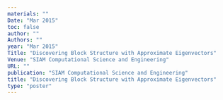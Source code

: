 ```yaml
---
materials: ""
Date: "Mar 2015"
toc: false
author: ""
Authors: ""
year: "Mar 2015"
Title: "Discovering Block Structure with Approximate Eigenvectors"
Venue: "SIAM Computational Science and Engineering"
URL: ""
publication: "SIAM Computational Science and Engineering"
title: "Discovering Block Structure with Approximate Eigenvectors"
type: "poster"
---
```


